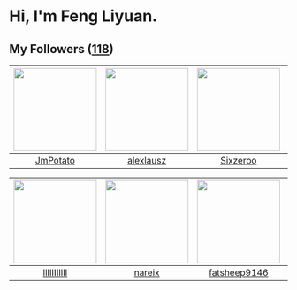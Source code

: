 # Hi, I'm Feng Liyuan.

## My Followers ([118](https://github.com/SunRunAway?tab=followers))

| <img src="https://avatars.githubusercontent.com/u/1446531?v=4" width="150" height="150" /> | <img src="https://avatars.githubusercontent.com/u/32123947?v=4" width="150" height="150" /> | <img src="https://avatars.githubusercontent.com/u/20949383?v=4" width="150" height="150" /> | <img src="https://avatars.githubusercontent.com/u/1070352?v=4" width="150" height="150" /> |
| :----------------------------------------------------------------------------------------: | :-----------------------------------------------------------------------------------------: | :-----------------------------------------------------------------------------------------: | :----------------------------------------------------------------------------------------: |
|                           [JmPotato](https://github.com/JmPotato)                          |                          [alexlausz](https://github.com/alexlausz)                          |                           [Sixzeroo](https://github.com/Sixzeroo)                           |                              [b41sh](https://github.com/b41sh)                             |

| <img src="https://avatars.githubusercontent.com/u/16208288?v=4" width="150" height="150" /> | <img src="https://avatars.githubusercontent.com/u/3737474?v=4" width="150" height="150" /> | <img src="https://avatars.githubusercontent.com/u/11855957?v=4" width="150" height="150" /> | <img src="https://avatars.githubusercontent.com/u/10414494?v=4" width="150" height="150" /> |
| :-----------------------------------------------------------------------------------------: | :----------------------------------------------------------------------------------------: | :-----------------------------------------------------------------------------------------: | :-----------------------------------------------------------------------------------------: |
|                        [llllIIIllll](https://github.com/llllIIIllll)                        |                             [nareix](https://github.com/nareix)                            |                       [fatsheep9146](https://github.com/fatsheep9146)                       |                          [WanFadong](https://github.com/WanFadong)                          |